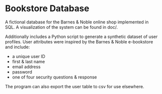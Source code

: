 # Bookstore Database

A fictional database for the Barnes & Noble online shop implemented in SQL. A visualization of the system can be found in doc/.

Additionally includes a Python script to generate a synthetic dataset of user profiles. User attributes were inspired by the Barnes & Noble e-bookstore and include:
- a unique user ID
- first & last name
- email address
- password
- one of four security questions & response

The program can also export the user table to csv for use elsewhere. 
